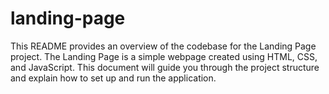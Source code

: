 # landing-page

This README provides an overview of the codebase for the Landing Page project. The Landing Page is a simple webpage created using HTML, CSS, and JavaScript. This document will guide you through the project structure and explain how to set up and run the application.
